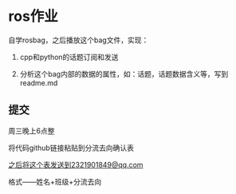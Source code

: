 # ros作业

自学rosbag，之后播放这个bag文件，实现：

1. cpp和python的话题订阅和发送

2. 分析这个bag内部的数据的属性，如：话题，话题数据含义等，写到readme.md

## 提交

周三晚上6点整

将代码github链接粘贴到分流去向确认表

之后将这个表发送到2321901849@qq.com

格式——姓名+班级+分流去向
